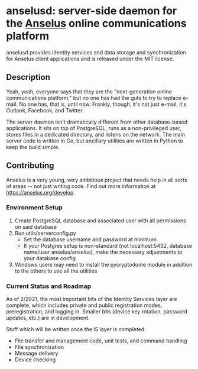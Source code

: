 # anselusd: server-side daemon for the [Anselus](https://anselus.org) online communications platform

anselusd provides identity services and data storage and synchronization for Anselus client applications and is released under the MIT license. 

## Description

Yeah, yeah, everyone says that they are the "next-generation online communications platform," but no one has had the guts to try to replace e-mail. No one has, that is, until now. Frankly, though, it's not just e-mail, it's Outlook, Facebook, and Twitter.

The server daemon isn't dramatically different from other database-based applications. It sits on top of PostgreSQL, runs as a non-privileged user, stores files in a dedicated directory, and listens on the network. The main server code is written in Go, but ancillary utilities are written in Python to keep the build simple.

## Contributing

Anselus is a very young, very ambitious project that needs help in all sorts of areas -- not just writing code. Find out more information at https://anselus.org/develop.

### Environment Setup

1. Create PostgreSQL database and associated user with all permissions on said database
2. Run utils/serverconfig.py
	- Set the database username and password at minimum
	- If your Postgres setup is non-standard (not localhost:5432, database name/user anselus/anselus), make the necessary adjustments to your database config
3. Windows users may need to install the pycryptodome module in addition to the others to use all the utilities

### Current Status and Roadmap

As of 2/2021, the most important bits of the Identity Services layer are complete, which includes private and public registration modes, preregistration, and logging in. Smaller bits (device key rotation, password updates, etc.) are in development.

Stuff which will be written once the IS layer is completed:

- File transfer and management code, unit tests, and command handling
- File synchronization
- Message delivery
- Device checking
